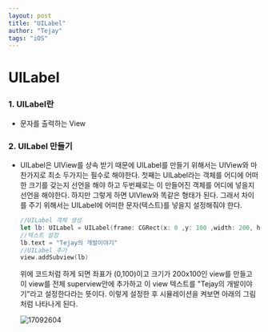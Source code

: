 ```yaml
---
layout: post
title: "UILabel"
author: "Tejay"
tags: "iOS"
---
```


# UILabel

### 1. UILabel란

- 문자를 출력하는 View



### 2. UILabel 만들기

- UILabel은 UIView를 상속 받기 때문에 UILabel를 만들기 위해서는 UIView와 마찬가지로 최소 두가지는 필수로 해야한다. 첫째는 UILabel라는 객체를 어디에 어떠한 크기를 갖는지 선언을 해야 하고 두번째로는 이 만들어진 객체를 어디에 넣을지 선언을 해야한다. 하지만 그렇게 하면 UIVIew와 똑같은 형태가 된다. 그래서 차이를 주기 위해서는 UILabel에 어떠한 문자(텍스트)를 넣을지 설정해줘야 한다.

  ```swift
  //UILabel 객체 생성
  let lb: UILabel = UILabel(frame: CGRect(x: 0 ,y: 100 ,width: 200, height: 100))
  //텍스트 설정
  lb.text = "Tejay의 개발이야기"
  //UILabel 추가
  view.addSubview(lb)
  ```

  위에 코드처럼 하게 되면 좌표가 (0,100)이고 크기가 200x100인 view를 만들고 이 view를 전체 superview안에 추가하고 이 view 텍스트를 "Tejay의 개발이야기"라고 설정한다라는 뜻이다. 이렇게 설정한 후 시뮬레이션을 켜보면 아래의 그림처럼 나타나게 된다.

  ![17092604](https://simajune.github.io/img/posting/17092604.png)

